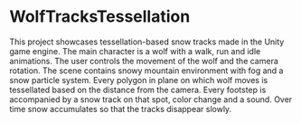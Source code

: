 # WolfTracksTessellation
This project showcases tessellation-based snow tracks made in the Unity game engine. The main character is a wolf with a walk, run and idle animations. The user controls the movement of the wolf and the camera rotation. The scene contains snowy mountain environment with fog and a snow particle system. Every polygon in plane on which wolf moves is tessellated based on the distance from the camera. Every footstep is accompanied by a snow track on that spot, color change and a sound. Over time snow accumulates so that the tracks disappear slowly.
